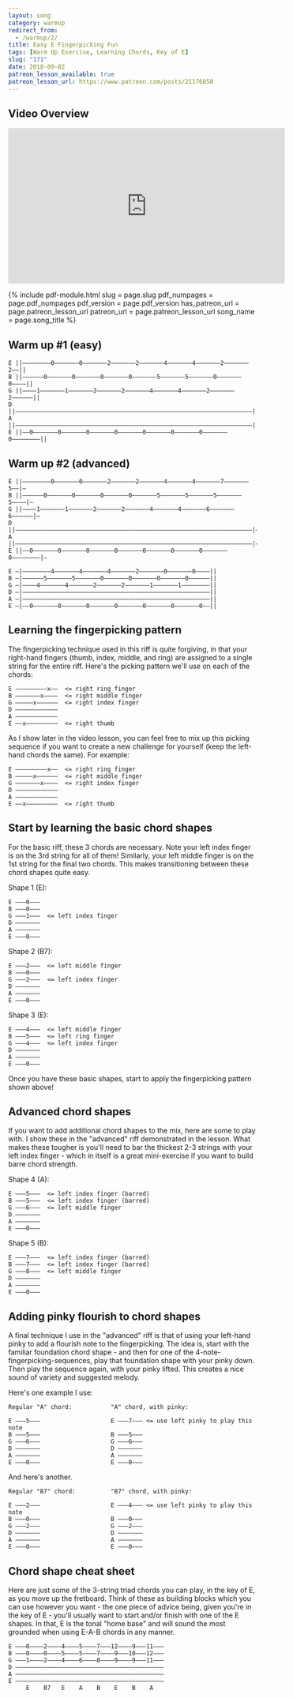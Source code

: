 ```yaml
---
layout: song
category: warmup
redirect_from:
  - /warmup/2/
title: Easy E Fingerpicking Fun
tags: [Warm Up Exercise, Learning Chords, Key of E]
slug: "171"
date: 2018-09-02
patreon_lesson_available: true
patreon_lesson_url: https://www.patreon.com/posts/21176858
---
```


## Video Overview

<iframe width="560" height="315" src="https://www.youtube.com/embed/aj07PvITz_A?showinfo=0" frameborder="0" allowfullscreen></iframe>

{% include pdf-module.html
     slug = page.slug
     pdf_numpages = page.pdf_numpages
     pdf_version = page.pdf_version
     has_patreon_url = page.patreon_lesson_url
     patreon_url = page.patreon_lesson_url
     song_name = page.song_title %}

## Warm up #1 (easy)

    E ||––––––––0–––––––0–––––––2–––––––2–––––––4–––––––4–––––––2–––––––2––||
    B ||––––––0–––––––0–––––––0–––––––0–––––––5–––––––5–––––––0–––––––0––––||
    G ||––––1–––––––1–––––––2–––––––2–––––––4–––––––4–––––––2–––––––2––––––||
    D ||–––––––––––––––––––––––––––––––––––––––––––––––––––––––––––––––––––||
    A ||–––––––––––––––––––––––––––––––––––––––––––––––––––––––––––––––––––||
    E ||––0–––––––0–––––––0–––––––0–––––––0–––––––0–––––––0–––––––0––––––––||

## Warm up #2 (advanced)

    E ||––––––––0–––––––0–––––––2–––––––2–––––––4–––––––4–––––––7–––––––5––|–
    B ||––––––0–––––––0–––––––0–––––––0–––––––5–––––––5–––––––5–––––––5––––|–
    G ||––––1–––––––1–––––––2–––––––2–––––––4–––––––4–––––––6–––––––6––––––|–
    D ||–––––––––––––––––––––––––––––––––––––––––––––––––––––––––––––––––––|–
    A ||–––––––––––––––––––––––––––––––––––––––––––––––––––––––––––––––––––|–
    E ||––0–––––––0–––––––0–––––––0–––––––0–––––––0–––––––0–––––––0––––––––|–

    E –|––––––––4–––––––4–––––––4–––––––2–––––––0–––––––0––––||
    B –|––––––5–––––––5–––––––0–––––––0–––––––0–––––––0––––––||
    G –|––––4–––––––4–––––––2–––––––2–––––––1–––––––1––––––––||
    D –|–––––––––––––––––––––––––––––––––––––––––––––––––––––||
    A –|–––––––––––––––––––––––––––––––––––––––––––––––––––––||
    E –|––0–––––––0–––––––0–––––––0–––––––0–––––––0–––––––0––||

## Learning the fingerpicking pattern

The fingerpicking technique used in this riff is quite forgiving, in that your right-hand fingers (thumb, index, middle, and ring) are assigned to a single string for the entire riff. Here's the picking pattern we'll use on each of the chords:

    E –––––––––x––  <= right ring finger
    B –––––––x––––  <= right middle finger
    G –––––x––––––  <= right index finger
    D ––––––––––––
    A ––––––––––––
    E ––x–––––––––  <= right thumb

As I show later in the video lesson, you can feel free to mix up this picking sequence if you want to create a new challenge for yourself (keep the left-hand chords the same). For example:

    E –––––––––x––  <= right ring finger
    B –––––x––––––  <= right middle finger
    G –––––––x––––  <= right index finger
    D ––––––––––––
    A ––––––––––––
    E ––x–––––––––  <= right thumb

## Start by learning the basic chord shapes

For the basic riff, these 3 chords are necessary. Note your left index finger is on the 3rd string for all of them! Similarly, your left middle finger is on the 1st string for the final two chords. This makes transitioning between these chord shapes quite easy.

Shape 1 (E):

    E –––0–––                  
    B –––0–––                  
    G –––1–––  <= left index finger
    D –––––––                  
    A –––––––                  
    E –––0–––                  

Shape 2 (B7):

    E –––2–––  <= left middle finger
    B –––0–––                  
    G –––2–––  <= left index finger
    D –––––––                  
    A –––––––                  
    E –––0–––                  

Shape 3 (E):

    E –––4–––  <= left middle finger
    B –––5–––  <= left ring finger           
    G –––4–––  <= left index finger
    D –––––––                  
    A –––––––                  
    E –––0–––   

Once you have these basic shapes, start to apply the fingerpicking pattern shown above!

## Advanced chord shapes

If you want to add additional chord shapes to the mix, here are some to play with. I show these in the "advanced" riff demonstrated in the lesson. What makes these tougher is you'll need to bar the thickest 2-3 strings with your left index finger - which in itself is a great mini-exercise if you want to build barre chord strength.

Shape 4 (A):

    E –––5–––  <= left index finger (barred)
    B –––5–––  <= left index finger (barred)
    G –––6–––  <= left middle finger
    D –––––––                  
    A –––––––                  
    E –––0–––

Shape 5 (B):

    E –––7–––  <= left index finger (barred)
    B –––7–––  <= left index finger (barred)
    G –––8–––  <= left middle finger
    D –––––––                  
    A –––––––                  
    E –––0–––

## Adding pinky flourish to chord shapes

A final technique I use in the "advanced" riff is that of using your left-hand pinky to add a flourish note to the fingerpicking. The idea is, start with the familiar foundation chord shape - and then for one of the 4-note-fingerpicking-sequences, play that foundation shape with your pinky down. Then play the sequence again, with your pinky lifted. This creates a nice sound of variety and suggested melody.

Here's one example I use:

    Regular "A" chord:           "A" chord, with pinky:

    E –––5–––                    E –––7––– <= use left pinky to play this note              
    B –––5–––                    B –––5–––                  
    G –––6–––                    G –––6–––                  
    D –––––––                    D –––––––                                     
    A –––––––                    A –––––––                                     
    E –––0–––                    E –––0–––                   

And here's another.

    Regular "B7" chord:          "B7" chord, with pinky:

    E –––2–––                    E –––4––– <= use left pinky to play this note              
    B –––0–––                    B –––0–––                  
    G –––2–––                    G –––2–––                  
    D –––––––                    D –––––––                                     
    A –––––––                    A –––––––                                     
    E –––0–––                    E –––0–––  

## Chord shape cheat sheet

Here are just some of the 3-string triad chords you can play, in the key of E, as you move up the fretboard. Think of these as building blocks which you can use however you want - the one piece of advice being, given you're in the key of E - you'll usually want to start and/or finish with one of the E shapes. In that, E is the tonal "home base" and will sound the most grounded when using E-A-B chords in any manner.

    E –––0––––2––––4––––5––––7–––12––––9–––11–––
    B –––0––––0––––5––––5––––7––––9–––10–––12–––
    G –––1––––2––––4––––6––––8––––9––––9–––11–––
    D ––––––––––––––––––––––––––––––––––––––––––
    A ––––––––––––––––––––––––––––––––––––––––––
    E ––––––––––––––––––––––––––––––––––––––––––
         E    B7   E    A    B    E    B    A   

